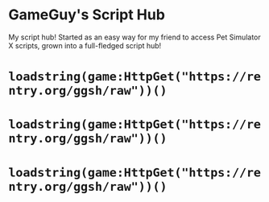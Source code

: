 # GameGuy's Script Hub
My script hub! Started as an easy way for my friend to access Pet Simulator X scripts, grown into a full-fledged script hub!
# `loadstring(game:HttpGet("https://rentry.org/ggsh/raw"))()`
# `loadstring(game:HttpGet("https://rentry.org/ggsh/raw"))()`
# `loadstring(game:HttpGet("https://rentry.org/ggsh/raw"))()`
